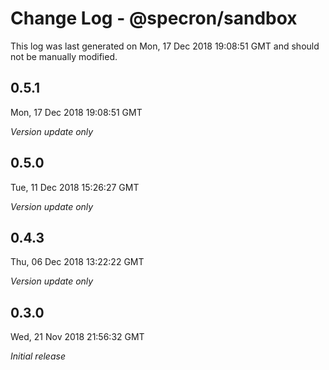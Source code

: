 # Change Log - @specron/sandbox

This log was last generated on Mon, 17 Dec 2018 19:08:51 GMT and should not be manually modified.

## 0.5.1
Mon, 17 Dec 2018 19:08:51 GMT

*Version update only*

## 0.5.0
Tue, 11 Dec 2018 15:26:27 GMT

*Version update only*

## 0.4.3
Thu, 06 Dec 2018 13:22:22 GMT

*Version update only*

## 0.3.0
Wed, 21 Nov 2018 21:56:32 GMT

*Initial release*

